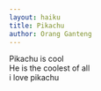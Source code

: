 ```yaml
---
layout: haiku
title: Pikachu
author: Orang Ganteng
---
```


Pikachu is cool <br>
He is the coolest of all <br>
i love pikachu <br>
